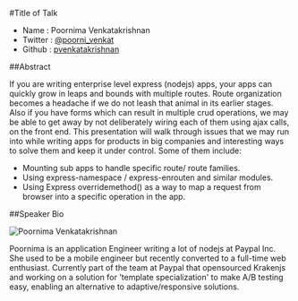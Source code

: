 #Title of Talk

* Name      : Poornima Venkatakrishnan
* Twitter   : [@poorni_venkat][]
* Github    : [pvenkatakrishnan][]

##Abstract

If you are writing enterprise level express (nodejs) apps, your apps can quickly grow in leaps and bounds with multiple
routes. Route organization becomes a headache if we do not leash that animal in its earlier stages. Also if you have
forms which can result in  multiple crud operations, we may be able to get away by not deliberately wiring each of them
using ajax calls, on the front end. This presentation will walk through issues that we may run into while writing apps
for products in big companies and interesting ways to solve them and keep it under control.
Some of them include:

* Mounting sub apps to handle specific route/ route families.
* Using express-namespace / express-enrouten and similar modules.
* Using Express overridemethod() as a way to map a request from browser into a specific operation in the app.


##Speaker Bio

![Poornima Venkatakrishnan](https://raw.github.com/pvenkatakrishnan/2013.cascadiajs.com/master/images/poornima.jpeg)

Poornima is an application Engineer writing a lot of nodejs at Paypal Inc. She used to be a mobile engineer but recently
converted to a full-time web enthusiast. Currently part of the team at Paypal that opensourced Krakenjs and working on a
solution for 'template specialization' to make  A/B testing easy, enabling an alternative to adaptive/responsive solutions.

[@poorni_venkat]:https://twitter.com/poorni_venkat
[pvenkatakrishnan]:http://github.com/pvenkatakrishnan

